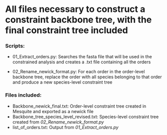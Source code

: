 # All files necessary to construct a constraint backbone tree, with the final constraint tree included

### Scripts:
- 01_Extract_orders.py: Searches the fasta file that will be used in the constrained analysis and creates a .txt file containing all the orders

- 02_Rename_newick_format.py: For each order in the order-level backbone tree, replace the order with all species belonging to that order and produce a new species-level constraint tree

### Files included:
- Backbone_newick_final.txt: Order-level constraint tree created in Mesquite and exported as a newick file
- Backbone_tree_species_level_revised.txt: Species-level constraint tree created from _02_Rename_newick_format.py_
- list_of_orders.txt: Output from _01_Extract_orders.py_
